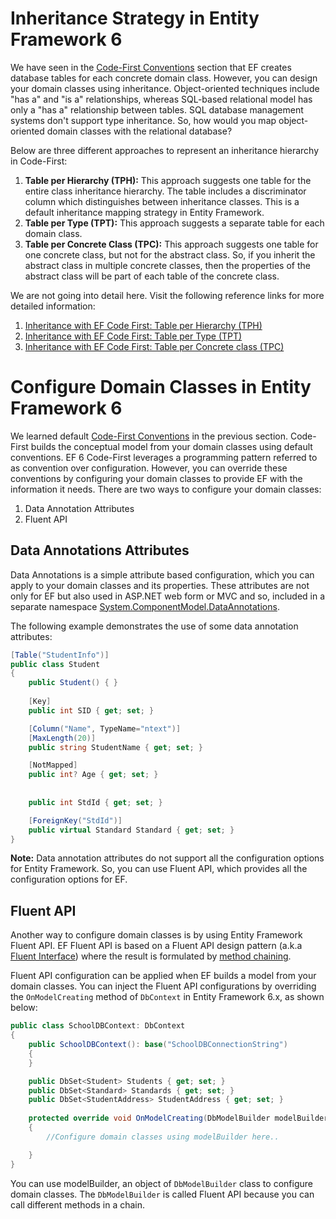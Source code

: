 # Inheritance Strategy in Entity Framework 6
We have seen in the [Code-First Conventions](https://www.entityframeworktutorial.net/code-first/code-first-conventions.aspx) section that EF creates database tables for each concrete domain class. However, you can design your domain classes using inheritance. Object-oriented techniques include "has a" and "is a" relationships, whereas SQL-based relational model has only a "has a" relationship between tables. SQL database management systems don't support type inheritance. So, how would you map object-oriented domain classes with the relational database?

Below are three different approaches to represent an inheritance hierarchy in Code-First:
1. **Table per Hierarchy (TPH):** This approach suggests one table for the entire class inheritance hierarchy. The table includes a discriminator column which distinguishes between inheritance classes. This is a default inheritance mapping strategy in Entity Framework.
2. **Table per Type (TPT):** This approach suggests a separate table for each domain class.
3. **Table per Concrete Class (TPC):** This approach suggests one table for one concrete class, but not for the abstract class. So, if you inherit the abstract class in multiple concrete classes, then the properties of the abstract class will be part of each table of the concrete class.

We are not going into detail here. Visit the following reference links for more detailed information:
1. [Inheritance with EF Code First: Table per Hierarchy (TPH)](https://weblogs.asp.net/manavi/inheritance-mapping-strategies-with-entity-framework-code-first-ctp5-part-1-table-per-hierarchy-tph)
2. [Inheritance with EF Code First: Table per Type (TPT)](https://weblogs.asp.net/manavi/inheritance-mapping-strategies-with-entity-framework-code-first-ctp5-part-2-table-per-type-tpt)
3. [Inheritance with EF Code First: Table per Concrete class (TPC)](https://weblogs.asp.net/manavi/inheritance-mapping-strategies-with-entity-framework-code-first-ctp5-part-3-table-per-concrete-type-tpc-and-choosing-strategy-guidelines)


# Configure Domain Classes in Entity Framework 6
We learned default [Code-First Conventions](https://www.entityframeworktutorial.net/code-first/code-first-conventions.aspx) in the previous section. Code-First builds the conceptual model from your domain classes using default conventions. EF 6 Code-First leverages a programming pattern referred to as convention over configuration. However, you can override these conventions by configuring your domain classes to provide EF with the information it needs. There are two ways to configure your domain classes:
1. Data Annotation Attributes
2. Fluent API

## Data Annotations Attributes
Data Annotations is a simple attribute based configuration, which you can apply to your domain classes and its properties. These attributes are not only for EF but also used in ASP.NET web form or MVC and so, included in a separate namespace [System.ComponentModel.DataAnnotations](https://learn.microsoft.com/en-us/dotnet/api/system.componentmodel.dataannotations?redirectedfrom=MSDN&view=net-7.0).

The following example demonstrates the use of some data annotation attributes:

```cs
[Table("StudentInfo")]
public class Student
{
    public Student() { }
        
    [Key]
    public int SID { get; set; }

    [Column("Name", TypeName="ntext")]
    [MaxLength(20)]
    public string StudentName { get; set; }

    [NotMapped]
    public int? Age { get; set; }
        
        
    public int StdId { get; set; }

    [ForeignKey("StdId")]
    public virtual Standard Standard { get; set; }
}
```
**Note:** Data annotation attributes do not support all the configuration options for Entity Framework. So, you can use Fluent API, which provides all the configuration options for EF.

## Fluent API
Another way to configure domain classes is by using Entity Framework Fluent API. EF Fluent API is based on a Fluent API design pattern (a.k.a [Fluent Interface](https://en.wikipedia.org/wiki/Fluent_interface)) where the result is formulated by [method chaining](https://en.wikipedia.org/wiki/Method_chaining).

Fluent API configuration can be applied when EF builds a model from your domain classes. You can inject the Fluent API configurations by overriding the `OnModelCreating` method of `DbContext` in Entity Framework 6.x, as shown below:

```cs
public class SchoolDBContext: DbContext 
{
    public SchoolDBContext(): base("SchoolDBConnectionString") 
    {
    }

    public DbSet<Student> Students { get; set; }
    public DbSet<Standard> Standards { get; set; }
    public DbSet<StudentAddress> StudentAddress { get; set; }
        
    protected override void OnModelCreating(DbModelBuilder modelBuilder)
    {
        //Configure domain classes using modelBuilder here..

    }
}
```

You can use modelBuilder, an object of `DbModelBuilder` class to configure domain classes. The `DbModelBuilder` is called Fluent API because you can call different methods in a chain.
